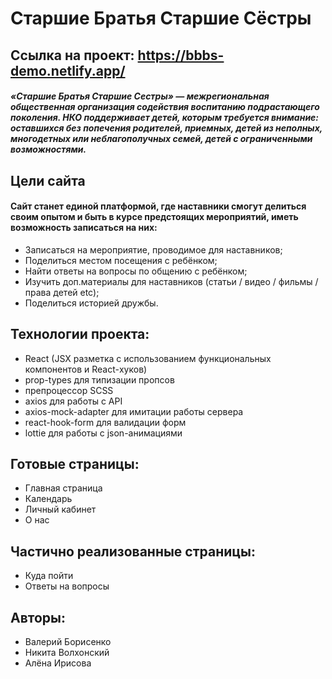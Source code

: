 # Старшие Братья Старшие Сёстры

## Ссылка на проект: https://bbbs-demo.netlify.app/


##### «Старшие Братья Старшие Сестры» — межрегиональная общественная организация содействия воспитанию подрастающего поколения. НКО поддерживает детей, которым требуется внимание: оставшихся без попечения родителей, приемных, детей из неполных, многодетных или неблагополучных семей, детей с ограниченными возможностями.

## Цели сайта

#### Сайт станет единой платформой, где наставники смогут делиться своим опытом и быть в курсе предстоящих мероприятий, иметь возможность записаться на них:

- Записаться на мероприятие, проводимое для наставников;
- Поделиться местом посещения с ребёнком;
- Найти ответы на вопросы по общению с ребёнком;
- Изучить доп.материалы для наставников (статьи / видео / фильмы / права детей etc);
- Поделиться историей дружбы.

## Технологии проекта:
- React (JSX разметка с использованием функциональных компонентов и React-хуков)
- prop-types для типизации пропсов
- препроцессор SCSS
- axios для работы с API
- axios-mock-adapter для имитации работы сервера
- react-hook-form для валидации форм
- lottie для работы с json-анимациями

## Готовые страницы:
- Главная страница
- Календарь
- Личный кабинет
- О нас

## Частично реализованные страницы:
- Куда пойти
- Ответы на вопросы

## Авторы:
- Валерий Борисенко
- Никита Волхонский
- Алёна Ирисова
